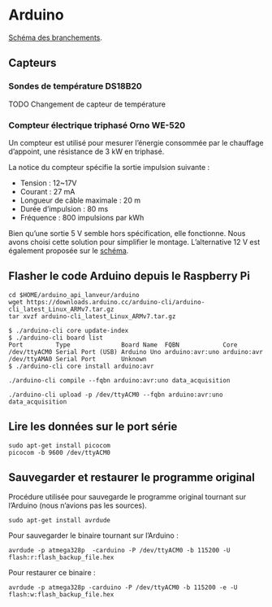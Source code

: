# Arduino

[Schéma des branchements](./lanveur_schematics/lanveur_schematics.pdf).

## Capteurs

### Sondes de température DS18B20

TODO Changement de capteur de température

### Compteur électrique triphasé Orno WE-520

Un compteur est utilisé pour mesurer l’énergie consommée par le chauffage d’appoint, une résistance de 3 kW en triphasé.

La notice du compteur spécifie la sortie impulsion suivante :

- Tension : 12~17V
- Courant : 27 mA
- Longueur de câble maximale : 20 m
- Durée d’impulsion : 80 ms
- Fréquence : 800 impulsions par kWh

Bien qu’une sortie 5 V semble hors spécification, elle fonctionne. Nous avons choisi cette solution pour simplifier le montage. L’alternative 12 V est également proposée sur le [schéma](./lanveur_schematics/lanveur_schematics.pdf).

## Flasher le code Arduino depuis le Raspberry Pi

```
cd $HOME/arduino_api_lanveur/arduino
wget https://downloads.arduino.cc/arduino-cli/arduino-cli_latest_Linux_ARMv7.tar.gz
tar xvzf arduino-cli_latest_Linux_ARMv7.tar.gz
```

```
$ ./arduino-cli core update-index
$ ./arduino-cli board list
Port         Type              Board Name  FQBN            Core
/dev/ttyACM0 Serial Port (USB) Arduino Uno arduino:avr:uno arduino:avr
/dev/ttyAMA0 Serial Port       Unknown
$ ./arduino-cli core install arduino:avr
```

```
./arduino-cli compile --fqbn arduino:avr:uno data_acquisition
```

```
./arduino-cli upload -p /dev/ttyACM0 --fqbn arduino:avr:uno data_acquisition
```

## Lire les données sur le port série

```
sudo apt-get install picocom
picocom -b 9600 /dev/ttyACM0
```

## Sauvegarder et restaurer le programme original

Procédure utilisée pour sauvegarde le programme original tournant sur l’Arduino (nous n’avions pas les sources).

```
sudo apt-get install avrdude
```

Pour sauvegarder le binaire tournant sur l’Arduino :

```
avrdude -p atmega328p  -carduino -P /dev/ttyACM0 -b 115200 -U flash:r:flash_backup_file.hex
```

Pour restaurer ce binaire :

```
avrdude -p atmega328p -carduino -P /dev/ttyACM0 -b 115200 -e -U flash:w:flash_backup_file.hex
```